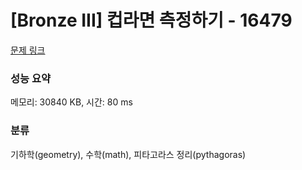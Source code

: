 # [Bronze III] 컵라면 측정하기 - 16479 

[문제 링크](https://www.acmicpc.net/problem/16479) 

### 성능 요약

메모리: 30840 KB, 시간: 80 ms

### 분류

기하학(geometry), 수학(math), 피타고라스 정리(pythagoras)

